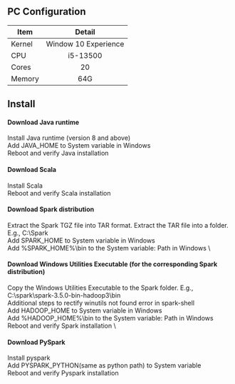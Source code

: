 ## PC Configuration
| Item | Detail |
| - | :---: |
| Kernel | Window 10 Experience |
| CPU | i5-13500 |
| Cores | 20 |
| Memory | 64G |

## Install
#### Download Java runtime
Install Java runtime (version 8 and above) <br>
Add JAVA_HOME to System variable in Windows <br>
Reboot and verify Java installation <br>

#### Download Scala
Install Scala <br>
Reboot and verify Scala installation <br>

#### Download Spark distribution
Extract the Spark TGZ file into TAR format. Extract the TAR file into a folder. E.g., C:\Spark \
Add SPARK_HOME to System variable in Windows \
Add %SPARK_HOME%\bin to the System variable: Path in Windows \

#### Download Windows Utilities Executable (for the corresponding Spark distribution)
Copy the Windows Utilities Executable to the Spark folder. E.g., C:\spark\spark-3.5.0-bin-hadoop3\bin \
Additional steps to rectify winutils not found error in spark-shell \
Add HADOOP_HOME to System variable in Windows \
Add %HADOOP_HOME%\bin to the System variable: Path in Windows \
Reboot and verify Spark installation \

#### Download PySpark
Install pyspark \
Add PYSPARK_PYTHON(same as python path) to System variable \
Reboot and verify Pyspark installation
